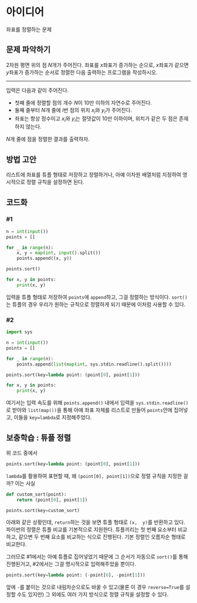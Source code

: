 # 아이디어
좌표를 정렬하는 문제

## 문제 파악하기
2차원 평면 위의 점 $N$개가 주어진다. 좌표를 $x$좌표가 증가하는 순으로, $x$좌표가 같으면 $y$좌표가 증가하는 순서로 정렬한 다음 출력하는 프로그램을 작성하시오.

---
입력은 다음과 같이 주어진다.
- 첫째 줄에 정렬할 점의 개수 $N$이 10만 이하의 자연수로 주어진다.
- 둘째 줄부터 $N$개 줄에 $i$번 점의 위치 $x_i$와 $y_i$가 주어진다.
- 좌표는 항상 정수이고 $x_i$와 $y_i$는 절댓값이 10만 이하이며, 위치가 같은 두 점은 존재하지 않는다.

$N$개 줄에 점을 정렬한 결과를 출력하자.

## 방법 고안
리스트에 좌표를 튜플 형태로 저장하고 정렬하거나, 아예 이차원 배열처럼 지정하여 명시적으로 정렬 규칙을 설정하면 된다.

## 코드화
### #1
```python
n = int(input())
points = []

for _ in range(n):
    x, y = map(int, input().split())
    points.append((x, y))

points.sort()

for x, y in points:
    print(x, y)
```

입력을 튜플 형태로 저장하여 `points`에 `append`하고, 그걸 정렬하는 방식이다. `sort()`는 튜플의 경우 우리가 원하는 규칙으로 정렬하게 되기 때문에 이처럼 사용할 수 있다.

### #2
```python
import sys

n = int(input())
points = []

for _ in range(n):
    points.append(list(map(int, sys.stdin.readline().split())))

points.sort(key=lambda point: (point[0], point[1]))

for x, y in points:
    print(x, y)
```

여기서는 입력 속도를 위해 `points.append()` 내에서 입력을 `sys.stdin.readline()`로 받아와 `list(map())`을 통해 아예 좌표 자체를 리스트로 만들어 `points`안에 집어넣고, 이들을 `key=lambda`로 지정해주었다.

## 보충학습 : 튜플 정렬
위 코드 중에서 

```python
points.sort(key=lambda point: (point[0], point[1]))
```

`lambda`를 활용하여 표현할 때, 왜 `(point[0], point[1])`으로 정렬 규칙을 지정한 걸까? 이는 사실

```python
def custom_sort(point):
    return (point[0], point[1])

points.sort(key=custom_sort)
```

아래와 같은 상황인데, `return`하는 것을 보면 튜플 형태로 `(x,  y)`를 반환하고 있다. 파이썬의 정렬은 튜플 비교를 기본적으로 지원한다. 튜플끼리는 첫 번째 요소부터 비교하고, 같으변 두 번째 요소를 비교하는 식으로 진행된다. 기본 정렬인 오름차순 형태로 비교한다.

그러므로 #1에서는 아예 튜플로 집어넣었기 때문에 그 순서가 자동으로 `sort()`를 통해 진행된거고, #2에서는 그걸 명시적으로 입력해주었을 뿐이다.

```python
points.sort(key=lambda point: (-point[0], -point[1]))
```
앞에 `-`를 붙이는 것으로 내림차순으로도 바꿀 수 있고(물론 이 경우 `reverse=True`를 설정할 수도 있지만) 그 외에도 여러 가지 방식으로 정렬 규칙을 설정할 수 있다.

